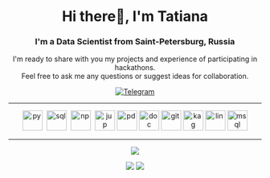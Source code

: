 <div id="header" align="center">
    <h1>Hi there👋, I'm Tatiana</h1>
    <h3>I'm a Data Scientist from Saint-Petersburg, Russia</h3> 
<div>

I'm ready to share with you my projects and experience of participating in hackathons.  
Feel free to ask me any questions or suggest ideas for collaboration.

<!-- <div align="center">    
    <h4> I'm ready to share with you my projects and experience of participating in hackathons.</h4>  
    <h4>Feel free to ask me any questions or suggest ideas for collaboration.</h4>
<div> -->
<div>
<a href="https://t.me/tani_davydova">
    <img src="https://img.shields.io/badge/Telegram-blue?style=for-the-badge&logo=telegram&logoColor=white" alt="Telegram"/>
</a>
<div>

___

<div>
  <img src="https://cdn.jsdelivr.net/gh/devicons/devicon/icons/python/python-original.svg" title="py" alt="py"  width="40" height="40"/>&nbsp
  <img src="https://cdn.jsdelivr.net/gh/devicons/devicon/icons/postgresql/postgresql-original-wordmark.svg" title="sql" alt="sql" width="40" height="40"/>&nbsp
  <img src="https://cdn.jsdelivr.net/gh/devicons/devicon/icons/numpy/numpy-original.svg" title="np" alt="np" width="40" height="40"/>&nbsp
  <img src="https://cdn.jsdelivr.net/gh/devicons/devicon/icons/jupyter/jupyter-original-wordmark.svg" title="jup" alt="jup" width="40" height="40"/>
  <img src="https://cdn.jsdelivr.net/gh/devicons/devicon/icons/pandas/pandas-original-wordmark.svg" title="pd" alt="pd" width="40" height="40"/>
  <img src="https://cdn.jsdelivr.net/gh/devicons/devicon/icons/docker/docker-original.svg" title="doc" alt="doc" width="40" height="40"/>
  <img src="https://cdn.jsdelivr.net/gh/devicons/devicon/icons/gitlab/gitlab-original-wordmark.svg" title="git" alt="git" width="40" height="40"/>
  <img src="https://cdn.jsdelivr.net/gh/devicons/devicon/icons/kaggle/kaggle-original-wordmark.svg" title="kag" alt="kag" width="40" height="40"/>
  <img src="https://cdn.jsdelivr.net/gh/devicons/devicon/icons/linux/linux-original.svg" title="lin" alt="lin" width="40" height="40"/>
  <img src="https://cdn.jsdelivr.net/gh/devicons/devicon/icons/mysql/mysql-original-wordmark.svg" title="msql" alt="msql" width="40" height="40"/>          
</div>

___

![](https://github-profile-summary-cards.vercel.app/api/cards/profile-details?username=Tatiana-Davydova&theme=flag_india)

<!--![](https://github-profile-summary-cards.vercel.app/api/cards/most-commit-language?username=Tatiana-Davydova&theme=flag_india)
![](https://github-profile-summary-cards.vercel.app/api/cards/repos-per-language?username=Tatiana-Davydova&theme=flag_india)-->

![](https://github-profile-summary-cards.vercel.app/api/cards/stats?username=Tatiana-Davydova&theme=flag_india)
![](https://github-profile-summary-cards.vercel.app/api/cards/productive-time?username=Tatiana-Davydova&theme=flag_india) 


<!--
**Tatiana-Davydova/Tatiana-Davydova** is a ✨ _special_ ✨ repository because its `README.md` (this file) appears on your GitHub profile.

Here are some ideas to get you started:

- 🔭 I’m currently working on ...
- 🌱 I’m currently learning ...
- 👯 I’m looking to collaborate on ...
- 🤔 I’m looking for help with ...
- 💬 Ask me about ...
- 📫 How to reach me: ...
- 😄 Pronouns: ...
- ⚡ Fun fact: ...
-->
